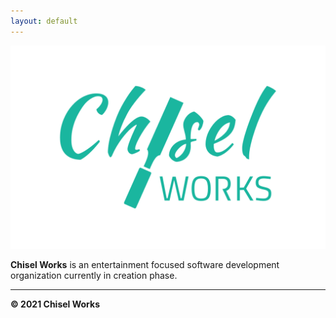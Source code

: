 ```yaml
---
layout: default
---
```


![Chisel Works](assets/img/logo.png)

**Chisel Works** is an entertainment focused software development organization currently in creation phase.

---

**&#169; 2021 Chisel Works**

